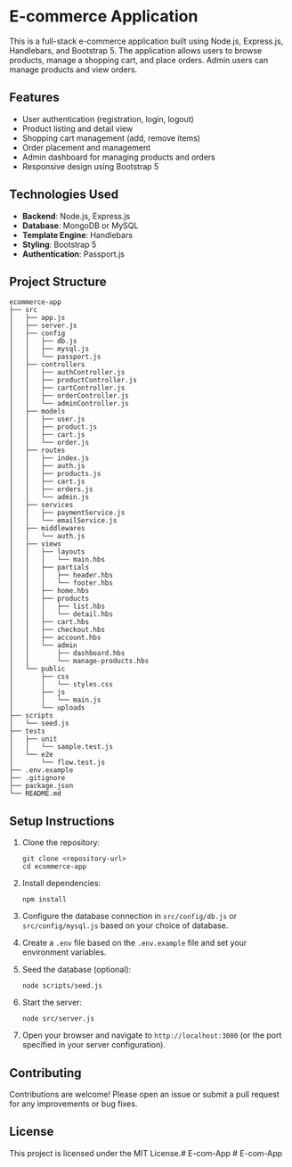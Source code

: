 # E-commerce Application

This is a full-stack e-commerce application built using Node.js, Express.js, Handlebars, and Bootstrap 5. The application allows users to browse products, manage a shopping cart, and place orders. Admin users can manage products and view orders.

## Features

- User authentication (registration, login, logout)
- Product listing and detail view
- Shopping cart management (add, remove items)
- Order placement and management
- Admin dashboard for managing products and orders
- Responsive design using Bootstrap 5

## Technologies Used

- **Backend**: Node.js, Express.js
- **Database**: MongoDB or MySQL
- **Template Engine**: Handlebars
- **Styling**: Bootstrap 5
- **Authentication**: Passport.js

## Project Structure

```
ecommerce-app
├── src
│   ├── app.js
│   ├── server.js
│   ├── config
│   │   ├── db.js
│   │   ├── mysql.js
│   │   └── passport.js
│   ├── controllers
│   │   ├── authController.js
│   │   ├── productController.js
│   │   ├── cartController.js
│   │   ├── orderController.js
│   │   └── adminController.js
│   ├── models
│   │   ├── user.js
│   │   ├── product.js
│   │   ├── cart.js
│   │   └── order.js
│   ├── routes
│   │   ├── index.js
│   │   ├── auth.js
│   │   ├── products.js
│   │   ├── cart.js
│   │   ├── orders.js
│   │   └── admin.js
│   ├── services
│   │   ├── paymentService.js
│   │   └── emailService.js
│   ├── middlewares
│   │   └── auth.js
│   ├── views
│   │   ├── layouts
│   │   │   └── main.hbs
│   │   ├── partials
│   │   │   ├── header.hbs
│   │   │   └── footer.hbs
│   │   ├── home.hbs
│   │   ├── products
│   │   │   ├── list.hbs
│   │   │   └── detail.hbs
│   │   ├── cart.hbs
│   │   ├── checkout.hbs
│   │   ├── account.hbs
│   │   └── admin
│   │       ├── dashboard.hbs
│   │       └── manage-products.hbs
│   └── public
│       ├── css
│       │   └── styles.css
│       ├── js
│       │   └── main.js
│       └── uploads
├── scripts
│   └── seed.js
├── tests
│   ├── unit
│   │   └── sample.test.js
│   └── e2e
│       └── flow.test.js
├── .env.example
├── .gitignore
├── package.json
└── README.md
```

## Setup Instructions

1. Clone the repository:
   ```
   git clone <repository-url>
   cd ecommerce-app
   ```

2. Install dependencies:
   ```
   npm install
   ```

3. Configure the database connection in `src/config/db.js` or `src/config/mysql.js` based on your choice of database.

4. Create a `.env` file based on the `.env.example` file and set your environment variables.

5. Seed the database (optional):
   ```
   node scripts/seed.js
   ```

6. Start the server:
   ```
   node src/server.js
   ```

7. Open your browser and navigate to `http://localhost:3000` (or the port specified in your server configuration).

## Contributing

Contributions are welcome! Please open an issue or submit a pull request for any improvements or bug fixes.

## License

This project is licensed under the MIT License.#   E - c o m - A p p  
 #   E - c o m - A p p  
 